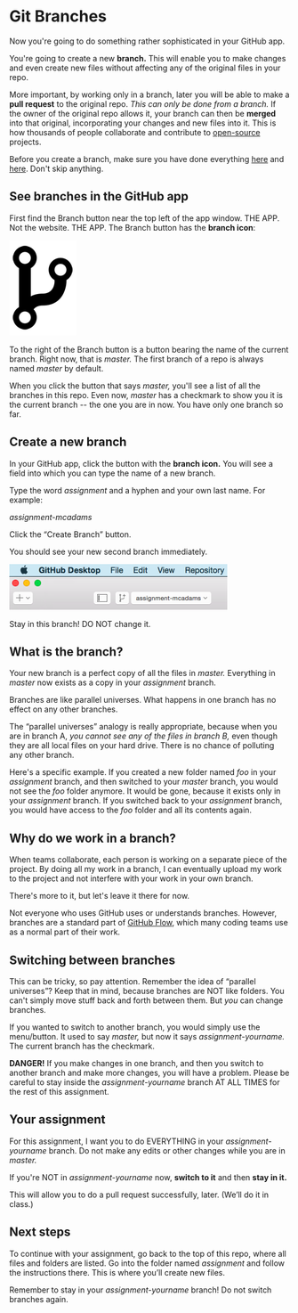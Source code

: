 # Git Branches

Now you're going to do something rather sophisticated in your GitHub app.

You're going to create a new **branch.** This will enable you to make changes and even create new files without affecting any of the original files in your repo.

More important, by working only in a branch, later you will be able to make a **pull request** to the original repo. *This can only be done from a branch.* If the owner of the original repo allows it, your branch can then be **merged** into that original, incorporating your changes and new files into it. This is how thousands of people collaborate and contribute to [open-source](http://opensource.com/resources/what-open-source) projects.

Before you create a branch, make sure you have done everything [here](../github_basics) and [here](../../../README.md). Don't skip anything.

## See branches in the GitHub app

First find the Branch button near the top left of the app window. THE APP. Not the website. THE APP. The Branch button has the **branch icon**:

![GitHub branch icon](../images/git-branch.png)

To the right of the Branch button is a button bearing the name of the current branch. Right now, that is *master.* The first branch of a repo is always named *master* by default.

When you click the button that says *master,* you'll see a list of all the branches in this repo. Even now, *master* has a checkmark to show you it is the current branch -- the one you are in now. You have only one branch so far.

## Create a new branch

In your GitHub app, click the button with the **branch icon.** You will see a field into which you can type the name of a new branch.

Type the word *assignment* and a hyphen and your own last name. For example:

*assignment-mcadams*

Click the “Create Branch” button.

You should see your new second branch immediately.

![GitHub branch icon](../images/branch-example.png)

Stay in this branch! DO NOT change it.

## What is the branch?

Your new branch is a perfect copy of all the files in *master.* Everything in *master* now exists as a copy in your *assignment* branch.

Branches are like parallel universes. What happens in one branch has no effect on any other branches.

The “parallel universes” analogy is really appropriate, because when you are in branch A, *you cannot see any of the files in branch B,* even though they are all local files on your hard drive. There is no chance of polluting any other branch.

Here's a specific example. If you created a new folder named *foo* in your *assignment* branch, and then switched to your *master* branch, you would not see the *foo* folder anymore. It would be gone, because it exists only in your *assignment* branch. If you switched back to your *assignment* branch, you would have access to the *foo* folder and all its contents again.

## Why do we work in a branch?

When teams collaborate, each person is working on a separate piece of the project. By doing all my work in a branch, I can eventually upload my work to the project and not interfere with your work in your own branch.

There's more to it, but let's leave it there for now.

Not everyone who uses GitHub uses or understands branches. However, branches are a standard part of
[GitHub Flow](https://guides.github.com/introduction/flow/), which many coding teams use as a normal part of their work.

## Switching between branches

This can be tricky, so pay attention. Remember the idea of “parallel universes”? Keep that in mind, because branches are NOT like folders. You can't simply move stuff back and forth between them. But *you* can change branches.

If you wanted to switch to another branch, you would simply use the menu/button. It used to say *master,* but now it says *assignment-yourname.* The current branch has the checkmark.

**DANGER!** If you make changes in one branch, and then you switch to another branch and make more changes, you will have a problem. Please be careful to stay inside the *assignment-yourname* branch AT ALL TIMES for the rest of this assignment.

## Your assignment

For this assignment, I want you to do EVERYTHING in your *assignment-yourname* branch. Do not make any edits or other changes while you are in *master.*

If you're NOT in *assignment-yourname* now, **switch to it** and then **stay in it.**

This will allow you to do a pull request successfully, later. (We’ll do it in class.)

## Next steps

To continue with your assignment, go back to the top of this repo, where all files and folders are listed. Go into the folder named *assignment* and follow the instructions there. This is where you’ll create new files.

Remember to stay in your *assignment-yourname* branch! Do not switch branches again.
